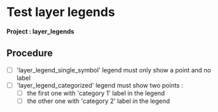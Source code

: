 # Test layer legends

**Project : layer_legends**

## Procedure

- [ ] 'layer_legend_single_symbol' legend must only show a point and no label
- [ ] 'layer_legend_categorized' legend must show two points :
  - [ ] the first one with 'category 1' label in the legend
  - [ ] the other one with 'category 2' label in the legend
